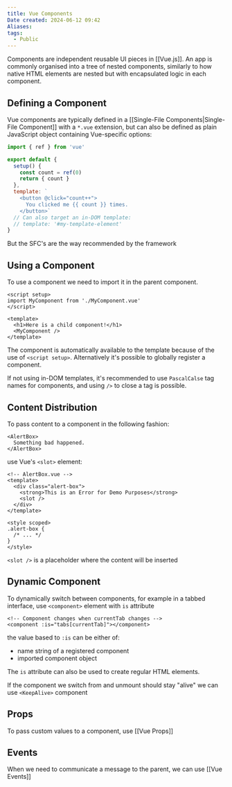 ```yaml
---
title: Vue Components
Date created: 2024-06-12 09:42
Aliases:
tags: 
  - Public
---
```


Components are independent reusable UI pieces in [[Vue.js]]. An app is commonly organised into a tree of nested components, similarly to how native HTML elements are nested but with encapsulated logic in each component.

## Defining a Component
Vue components are typically defined in a [[Single-File Components|Single-File Component]] with a `*.vue` extension, but can also be defined as plain JavaScript object containing Vue-specific options:
```js
import { ref } from 'vue'

export default {
  setup() {
    const count = ref(0)
    return { count }
  },
  template: `
    <button @click="count++">
      You clicked me {{ count }} times.
    </button>`
  // Can also target an in-DOM template:
  // template: '#my-template-element'
}
```
 But the SFC's are the way recommended by the framework

## Using a Component

To use a component we need to import it in the parent component.
```vue
<script setup>
import MyComponent from './MyComponent.vue'
</script>

<template>
  <h1>Here is a child component!</h1>
  <MyComponent />
</template>
```

The component is automatically available to the template because of the use of `<script setup>`. Alternatively it's possible to globally register a component.

If not using in-DOM templates, it's recommended to use `PascalCalse` tag names for components, and using `/>` to close a tag is possible.

## Content Distribution
To pass content to a component in the following fashion:
```vue
<AlertBox>
  Something bad happened.
</AlertBox>
```
use Vue's `<slot>` element:


```vue
<!-- AlertBox.vue -->
<template>
  <div class="alert-box">
    <strong>This is an Error for Demo Purposes</strong>
    <slot />
  </div>
</template>

<style scoped>
.alert-box {
  /* ... */
}
</style>
```

`<slot />` is a placeholder where the content will be inserted

## Dynamic Component
To dynamically switch between components, for example in a tabbed interface, use `<component>` element with `is` attribute
```vue
<!-- Component changes when currentTab changes -->
<component :is="tabs[currentTab]"></component>
```

the value based to `:is` can be either of:
- name string of a registered component
- imported component object

The `is` attribute can also be used to create regular HTML elements.

If the component we switch from and unmount should stay "alive" we can use `<KeepAlive>` component

## Props
To pass custom values to a component, use [[Vue Props]]

## Events
 When we need to communicate a message to the parent, we can use [[Vue Events]]
